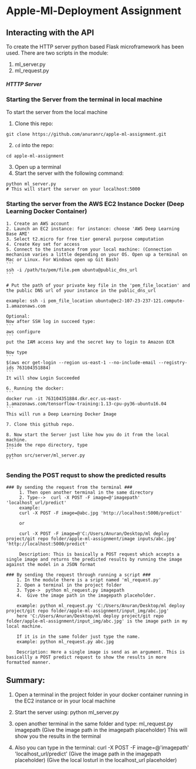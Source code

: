 # Apple-Ml-Deployment Assignment

## Interacting with the API

To create the HTTP server python based Flask microframework has been used. 
There are two scripts in the module: 
1. ml_server.py
2. ml_request.py

##### HTTTP Server #####

### Starting the Server from the terminal in local machine ###

To start the server from the local machine
 1. Clone this repo:
 ```
 git clone https://github.com/anuranrc/apple-ml-assignment.git
 ```
 2. `cd` into the repo:
 ```
 cd apple-ml-assignment
 ```
 3. Open up a terminal
 4. Start the server with the following command:
 ```
 python ml_server.py
 # This will start the server on your localhost:5000
 ```

### Starting the server from the AWS EC2 Instance Docker (Deep Learning Docker Container) ###
	1. Create an AWS account
	2. Launch an EC2 instance: for instance: choose 'AWS Deep Learning Base AMI'
	3. Select t2.micro for free tier general purpose computation
	4. Create Key set for access
	5. Connect to the instance from your local machine: (Connection mechanism varies a little depending on your OS. Open up a terminal on Mac or Linux. For Windows open up Git Bash)
	```
	ssh -i /path/to/pem/file.pem ubuntu@public_dns_url
	```

	# Put the path of your private key file in the 'pem_file_location' and the public DNS url of your instance in the public_dns_url

	example: ssh -i pem_file_location ubuntu@ec2-107-23-237-121.compute-1.amazonaws.com

	Optional:
	Now after SSH log in succeed type:
	```
	aws configure
	```
	put the IAM access key and the secret key to login to Amazon ECR

	Now type
	```
	$(aws ecr get-login --region us-east-1 --no-include-email --registry-ids 763104351884)
	```
	It will show Login Succeeded

	6. Running the docker:
	```
	docker run -it 763104351884.dkr.ecr.us-east-1.amazonaws.com/tensorflow-training:1.13-cpu-py36-ubuntu16.04
	```
	This will run a Deep Learning Docker Image

	7. Clone this github repo.

	8. Now start the Server just like how you do it from the local machine.
	Inside the repo directory, type
	```
	python src/server/ml_server.py
	```

### Sending the POST requst to show the predicted results ###

	### By sending the request from the terminal ###
		 1. Then open another terminal in the same directory
		 2. Type-->  curl -X POST -F image=@'imagepath' 'localhost_url/predict'
		 example: 
		 curl -X POST -F image=@abc.jpg 'http://localhost:5000/predict'

		 or 

		 curl -X POST -F image=@'C:/Users/Anuran/Desktop/ml deploy project/git repo folder/apple-ml-assignment/image inputs/abc.jpg' 'http://localhost:5000/predict'

		 Description: This is basically a POST request which accepts a single image and returns the predicted results by running the image against the model in a JSON format

	### By sending the request through running a script ###
		1. In the module there is a sript named 'ml_request.py' 
		2. Open a terminal in the project folder
		3. Type->  python ml_request.py imagepath
		4. 	Give the image path in the imagepath placeholder. 

		example: python ml_request.py 'C:/Users/Anuran/Desktop/ml deploy project/git repo folder/apple-ml-assignment/input_img/abc.jpg'
		here 'C:/Users/Anuran/Desktop/ml deploy project/git repo folder/apple-ml-assignment/input_img/abc.jpg' is the image path in my local machine.

		If it is in the same folder just type the name.
		example: python ml_request.py abc.jpg

		Description: Here a single image is send as an argument. This is basicallly a POST predict request to show the results in more formatted manner.



## Summary: 
1. Open a terminal in the project folder in your docker container running in the EC2 instance or in your local machine

2. Start the server using: python ml_server.py

3. open another terminal in the same folder and type:
ml_request.py imagepath
(Give the image path in the imagepath placeholder)
This will show you the results in the terminal

4. Also you can type in the terminal:
curl -X POST -F image=@'imagepath' 'localhost_url/predict'
(Give the image path in the imagepath placeholder)
(Give the local losturl in the localhost_url placeholder)


